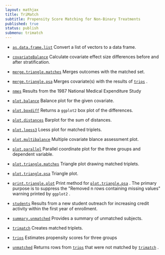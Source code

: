 ```yaml
---
layout: mathjax	
title: TriMatch
subtitle: Propensity Score Matching for Non-Binary Treatments
published: true
status: publish
submenu: trimatch
---
```



 * [`as.data.frame.list`](as.data.frame.list.html) Convert a list of vectors to a data frame.

 * [`covariateBalance`](covariateBalance.html) Calculate covariate effect size differences before and after stratification.

 * [`merge.triangle.matches`](merge.triangle.matches.html) Merges outcomes with the matched set.

 * [`merge.triangle.psa`](merge.triangle.psa.html) Merges covariate(s) with the results of [`trips`](trips.html) .

 * [`nmes`](nmes.html) Results from the 1987 National Medical Expenditure Study

 * [`plot.balance`](plot.balance.html) Balance plot for the given covariate.

 * [`plot.boxdiff`](plot.boxdiff.html) Returns a `ggplot2` box plot of the differences.

 * [`plot.distances`](plot.distances.html) Barplot for the sum of distances.

 * [`plot.loess3`](plot.loess3.html) Loess plot for matched triplets.

 * [`plot.multibalance`](plot.multibalance.html) Multiple covariate blance assessment plot.

 * [`plot.parallel`](plot.parallel.html) Parallel coordinate plot for the three groups and dependent variable.

 * [`plot.triangle.matches`](plot.triangle.matches.html) Triangle plot drawing matched triplets.

 * [`plot.triangle.psa`](plot.triangle.psa.html) Triangle plot.

 * [`print.triangle.plot`](print.triangle.plot.html) Print method for [`plot.triangle.psa`](plot.triangle.psa.html) . The primary purpose is to
 suppress the "Removed n rows containing missing values" warning printed
 by `ggplot2` .

 * [`students`](students.html) Results from a new student outreach for increasing credit activity within the
 first year of enrollment.

 * [`summary.unmatched`](summary.unmatched.html) Provides a summary of unmatched subjects.

 * [`trimatch`](trimatch.html) Creates matched triplets.

 * [`trips`](trips.html) Estimates propensity scores for three groups

 * [`unmatched`](unmatched.html) Returns rows from [`trips`](trips.html) that were not matched by [`trimatch`](trimatch.html) .

